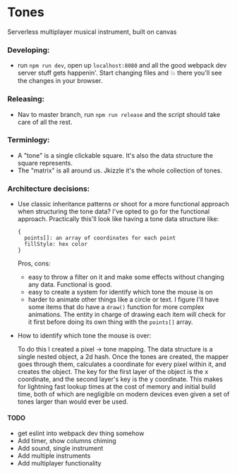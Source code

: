 # Tones

Serverless multiplayer musical instrument, built on canvas

### Developing:
* run `npm run dev`, open up `localhost:8080` and all the good webpack dev server stuff gets happenin'.
  Start changing files and :boom: there you'll see the changes in your browser.

### Releasing:
* Nav to master branch, run `npm run release` and the script should take care of all the rest.

### Terminlogy:
* A "tone" is a single clickable square. It's also the data structure the square represents.
* The "matrix" is all around us. Jkizzle it's the whole collection of tones.

### Architecture decisions:
* Use classic inheritance patterns or shoot for a more functional approach when structuring
  the tone data? I've opted to go for the functional approach. Practically this'll look like
  having a tone data structure like:

  ```
  {
    points[]: an array of coordinates for each point
    fillStyle: hex color
  }
  ```

  Pros, cons:
  + easy to throw a filter on it and make some effects without changing any data.
    Functional is good.
  + easy to create a system for identify which tone the mouse is on
  - harder to animate other things like a circle or text. I figure I'll have some
    items that do have a `draw()` function for more complex animations. The entity
    in charge of drawing each item will check for it first before doing its own thing
    with the `points[]` array.

* How to identify which tone the mouse is over:

  To do this I created a pixel -> tone mapping. The data structure is a single nested object, a 2d hash.
  Once the tones are created, the mapper goes through them, calculates a coordinate for every pixel within it,
  and creates the object. The key for the first layer of the object is the x coordinate, and the second layer's
  key is the y coordinate. This makes for lightning fast lookup times at the cost of memory and initial build
  time, both of which are negligible on modern devices even given a set of tones larger than would ever be used.

#### TODO
* get eslint into webpack dev thing somehow
* Add timer, show columns chiming
* Add sound, single instrument
* Add multiple instruments
* Add multiplayer functionality
